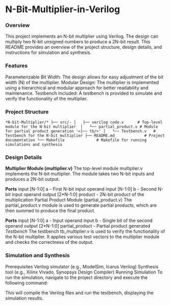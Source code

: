 # N-Bit-Multiplier-in-Verilog

### Overview
This project implements an N-bit multiplier using Verilog. The design can multiply two N-bit unsigned numbers to produce a 2N-bit result. This README provides an overview of the project structure, design details, and instructions for simulation and synthesis.

### Features
Parameterizable Bit Width: The design allows for easy adjustment of the bit width (N) of the multiplier.
Modular Design: The multiplier is implemented using a hierarchical and modular approach for better readability and maintenance.
Testbench Included: A testbench is provided to simulate and verify the functionality of the multiplier.

### Project Structure
``*N-bit-Multiplier/*
├── src/-
│   ├── verilog code.v      # Top-level module for the N-bit multiplier 
│   └── partial_product.v # Module for partial product generation
'<├── tb/>'
│   └── Testbench.v   # Testbench for the N-bit multiplier
├── README.md             # Project documentation
└── Makefile              # Makefile for running simulations and synthesis ``



### Design Details
**Multiplier Module (multiplier.v)**
The top-level module multiplier.v implements the N-bit multiplier. The module takes two N-bit inputs and produces a 2N-bit output.

**Ports**
input [N-1:0] a - First N-bit input operand
input [N-1:0] b - Second N-bit input operand
output [2*N-1:0] product - 2N-bit product of the multiplication
Partial Product Module (partial_product.v)
The partial_product.v module is used to generate partial products, which are then summed to produce the final product.

**Ports**
input [N-1:0] a - Input operand
input b - Single bit of the second operand
output [2*N-1:0] partial_product - Partial product generated
*Testbench*
The testbench tb_multiplier.v is used to verify the functionality of the N-bit multiplier. It applies various test vectors to the multiplier module and checks the correctness of the output.

### Simulation and Synthesis
Prerequisites
Verilog simulator (e.g., ModelSim, Icarus Verilog)
Synthesis tool (e.g., Xilinx Vivado, Synopsys Design Compiler)
Running Simulation
To run the simulation, navigate to the project directory and execute the following command:


This will compile the Verilog files and run the testbench, displaying the simulation results.



